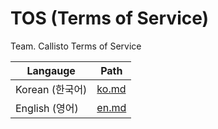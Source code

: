 # TOS (Terms of Service)

Team. Callisto Terms of Service

| Langauge        | Path           |
| --------------- | -------------- |
| Korean (한국어) | [ko.md](ko.md) |
| English (영어)  | [en.md](en.md) |
